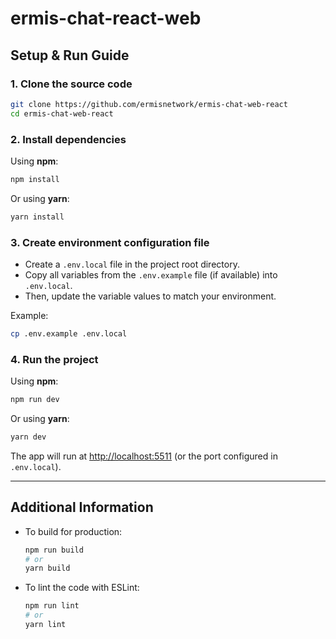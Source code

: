 # ermis-chat-react-web

## Setup & Run Guide

### 1. Clone the source code

```sh
git clone https://github.com/ermisnetwork/ermis-chat-web-react
cd ermis-chat-web-react
```

### 2. Install dependencies

Using **npm**:

```sh
npm install
```

Or using **yarn**:

```sh
yarn install
```

### 3. Create environment configuration file

- Create a `.env.local` file in the project root directory.
- Copy all variables from the `.env.example` file (if available) into `.env.local`.
- Then, update the variable values to match your environment.

Example:

```sh
cp .env.example .env.local
```

### 4. Run the project

Using **npm**:

```sh
npm run dev
```

Or using **yarn**:

```sh
yarn dev
```

The app will run at [http://localhost:5511](http://localhost:5511) (or the port configured in `.env.local`).

---

## Additional Information

- To build for production:
  ```sh
  npm run build
  # or
  yarn build
  ```
- To lint the code with ESLint:
  ```sh
  npm run lint
  # or
  yarn lint
  ```
